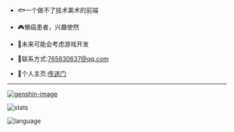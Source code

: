 
- 🐟一个做不了技术美术的前端

- 🎮懒癌患者，兴趣使然

- 🍪未来可能会考虑游戏开发

- 🎵联系方式:765830637@qq.com

- 🏰个人主页:[传送门](https://my-website-kallka.vercel.app/)
---
[![genshin-image]][genshin-link]

![stats] 

![language]


  
[stats]: https://github-readme-stats-kallkago.vercel.app/api?username=KallkaGo&show_icons=true&count_private=true&theme=transparent&card_width=470&hide_border=true
[language]: https://github-readme-stats-kallkago.vercel.app/api/top-langs/?username=KallkaGo&hide=css,html,scss,less&theme=transparent&card_width=470&hide_border=true

[genshin-image]: https://genshin-card-kallka.vercel.app/rand/203897073.png
[genshin-link]: https://enka.network/u/124435851

